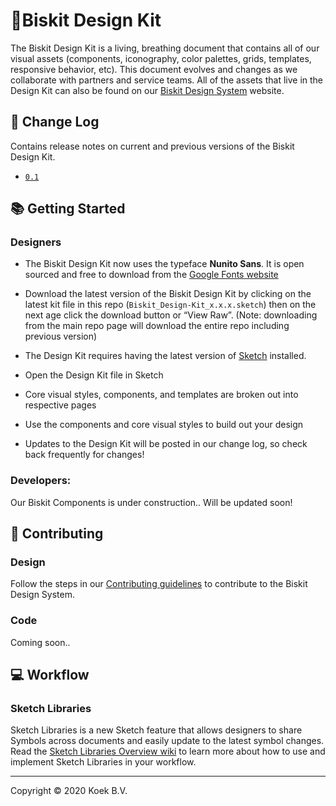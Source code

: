 # 🍪Biskit Design Kit

The Biskit Design Kit is a living, breathing document that contains all of our visual assets (components, iconography, color palettes, grids, templates, responsive behavior, etc). This document evolves and changes as we collaborate with partners and service teams. All of the assets that live in the Design Kit can also be found on our <a href="http://koek.nl/">Biskit Design System</a> website.


## 📝 Change Log
Contains release notes on current and previous versions of the Biskit Design Kit. 
* [`0.1`](https:/koek.nl)


## 📚 Getting Started

### Designers

* The Biskit Design Kit now uses the typeface **Nunito Sans**. It is open sourced and free to download from the [Google Fonts website](https://fonts.google.com/specimen/Nunito+Sans) 
* Download the latest version of the Biskit Design Kit by clicking on the latest kit file in this repo (`Biskit_Design-Kit_x.x.x.sketch`) then on the next age click the download button or “View Raw”. (Note: downloading from the main repo page will download the entire repo including previous version)

* The Design Kit requires having the latest version of <a href="https://www.sketchapp.com/">Sketch</a> installed.
* Open the Design Kit file in Sketch
* Core visual styles, components, and templates are broken out into respective pages
* Use the components and core visual styles to build out your design
* Updates to the Design Kit will be posted in our change log, so check back frequently for changes!

### Developers: 
Our Biskit Components is under construction.. Will be updated soon!

## 🌟 Contributing

### Design
Follow the steps in our [Contributing guidelines](https://koek.nl) to contribute to the Biskit Design System.

### Code
Coming soon..

## 💻 Workflow

### Sketch Libraries
Sketch Libraries is a new Sketch feature that allows designers to share Symbols across documents and easily update to the latest symbol changes. Read the [Sketch Libraries Overview wiki](https://github.com/carbon-design-system/carbon-design-kit/wiki/Sketch-Libraries-Overview) to learn more about how to use and implement Sketch Libraries in your workflow.

---
Copyright © 2020 Koek B.V.
